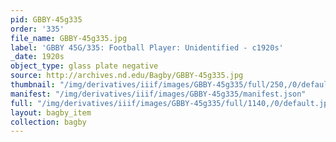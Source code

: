 ```yaml
---
pid: GBBY-45g335
order: '335'
file_name: GBBY-45g335.jpg
label: 'GBBY 45G/335: Football Player: Unidentified - c1920s'
_date: 1920s
object_type: glass plate negative
source: http://archives.nd.edu/Bagby/GBBY-45g335.jpg
thumbnail: "/img/derivatives/iiif/images/GBBY-45g335/full/250,/0/default.jpg"
manifest: "/img/derivatives/iiif/images/GBBY-45g335/manifest.json"
full: "/img/derivatives/iiif/images/GBBY-45g335/full/1140,/0/default.jpg"
layout: bagby_item
collection: bagby
---
```

